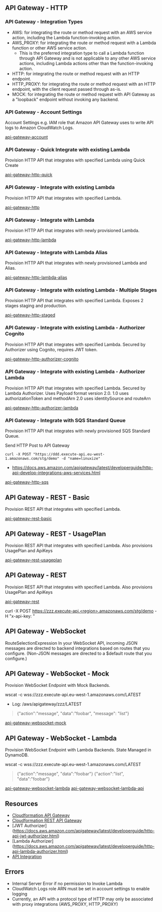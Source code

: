 ## API Gateway - HTTP

### API Gateway - Integration Types

- AWS: for integrating the route or method request with an AWS service action, including the Lambda function-invoking action. 
- AWS_PROXY: for integrating the route or method request with a Lambda function or other AWS service action.
    - This is the preferred integration type to call a Lambda function through API Gateway and is not applicable to any other AWS service actions, including Lambda actions other than the function-invoking action. 
- HTTP: for integrating the route or method request with an HTTP endpoint.
- HTTP_PROXY: for integrating the route or method request with an HTTP endpoint, with the client request passed through as-is. 
- MOCK: for integrating the route or method request with API Gateway as a "loopback" endpoint without invoking any backend.

### API Gateway - Account Settings

Account Settings e.g. IAM role that Amazon API Gateway uses to write API logs to Amazon CloudWatch Logs.

[api-gateway-account](api-gateway-account.yaml)

### API Gateway - Quick Integrate with existing Lambda

Provision HTTP API that integrates with specified Lambda using Quick Create

[api-gateway-http-quick](api-gateway-http-quick.yaml)

### API Gateway - Integrate with existing Lambda

Provision HTTP API that integrates with specified Lambda.

[api-gateway-http](api-gateway-http.yaml)

### API Gateway - Integrate with Lambda

Provision HTTP API that integrates with newly provisioned Lambda.

[api-gateway-http-lambda](api-gateway-http-lambda.yaml)

### API Gateway - Integrate with Lambda Alias

Provision HTTP API that integrates with newly provisioned Lambda and Alias.

[api-gateway-http-lambda-alias](api-gateway-http-lambda-alias.yaml)

### API Gateway - Integrate with existing Lambda - Multiple Stages

Provision HTTP API that integrates with specified Lambda.
Exposes 2 stages staging and production.

[api-gateway-http-staged](api-gateway-http-staged.yaml)

### API Gateway - Integrate with existing Lambda - Authorizer Cognito

Provision HTTP API that integrates with specified Lambda.
Secured by Authorizer using Cognito, requires JWT token.

[api-gateway-http-authorizer-cognito](api-gateway-http-authorizer-cognito.yaml)

### API Gateway - Integrate with existing Lambda - Authorizer Lambda

Provision HTTP API that integrates with specified Lambda.
Secured by Lambda Authorizer. Uses Payload format version 2.0.
1.0 uses authorizationToken and methodArn
2.0 uses identitySource and routeArn

[api-gateway-http-authorizer-lambda](api-gateway-http-authorizer-lambda.yaml)

### API Gateway - Integrate with SQS Standard Queue

Provision HTTP API that integrates with newly provisioned SQS Standard Queue.

Send HTTP Post to API Gateway

```
curl -X POST "https://ddd.execute-api.eu-west-1.amazonaws.com/stg/demo" -d "name=linuxize"
```

- https://docs.aws.amazon.com/apigateway/latest/developerguide/http-api-develop-integrations-aws-services.html

[api-gateway-http-sqs](api-gateway-http-sqs.yaml)


## API Gateway - REST - Basic

Provision REST API that integrates with specified Lambda.

[api-gateway-rest-basic](api-gateway-rest-basic.yaml)

## API Gateway - REST - UsagePlan

Provision REST API that integrates with specified Lambda.
Also provisions UsagePlan and ApiKeys

[api-gateway-rest-usageplan](api-gateway-rest-usageplan.yaml)

## API Gateway - REST

Provision REST API that integrates with specified Lambda.
Also provisions UsagePlan and ApiKeys

[api-gateway-rest](api-gateway-rest.yaml)

curl -X POST https://zzz.execute-api.<region>.amazonaws.com/stg/demo -H "x-api-key: <api-key>"

## API Gateway - WebSocket

RouteSelectionExpression
In your WebSocket API, incoming JSON messages are directed to backend integrations based on routes that you configure. 
(Non-JSON messages are directed to a $default route that you configure.)


## API Gateway - WebSocket - Mock

Provision WebSocket Endpoint with Mock Backends.

wscat -c wss://zzz.execute-api.eu-west-1.amazonaws.com/LATEST
- Log: /aws/apigateway/zzz/LATEST
> {"action":"message", "data":"foobar", "message": "list"}  

[api-gateway-websocket-mock](api-gateway-websocket-mock.yaml)

## API Gateway - WebSocket - Lambda

Provision WebSocket Endpoint with Lambda Backends. State Managed in DynamoDB.

wscat -c wss://zzz.execute-api.eu-west-1.amazonaws.com/LATEST
> {"action":"message", "data":"foobar"} 
> {"action":"list", "data":"foobar"}  

[api-gateway-websocket-lambda](api-gateway-websocket-lambda.yaml)
[api-gateway-websocket-lambda-api](api-gateway-websocket-lambda-api.yaml)

## Resources

- [Cloudformation API Gateway](https://docs.aws.amazon.com/AWSCloudFormation/latest/UserGuide/aws-resource-apigatewayv2-api.html)
- [Cloudformation REST API Gateway](https://docs.aws.amazon.com/AWSCloudFormation/latest/UserGuide/aws-resource-apigateway-restapi.html)
- [JWT Authorizer] (https://docs.aws.amazon.com/apigateway/latest/developerguide/http-api-jwt-authorizer.html)
- [Lambda Authorizer] (https://docs.aws.amazon.com/apigateway/latest/developerguide/http-api-lambda-authorizer.html)
- [API Integration](https://docs.aws.amazon.com/apigateway/latest/developerguide/http-api-develop-integrations-aws-services.html)

## Errors

- Internal Server Error if no permission to Invoke Lambda
- CloudWatch Logs role ARN must be set in account settings to enable logging
- Currently, an API with a protocol type of HTTP may only be associated with proxy integrations (AWS_PROXY, HTTP_PROXY) 